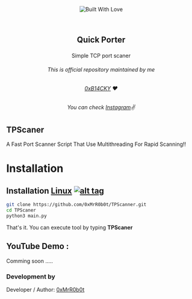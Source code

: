<p align=center>
  <img title="Built With Love" src="https://forthebadge.com/images/badges/built-with-love.svg"></p>
  
  <br>
  
##   <p align="center">Quick Porter<p align="center"> 
  <p align="center">Simple TCP port scaner<p align="center">




###### <p align="center">*This is official repository maintained by me*
###### <p align="center"> *[0xB14CKY](https://www.instagram.com/0xz33l/) ❤️*
###### <p align="center"> *You can check [Instagram](https://www.instagram.com/0xz33l/)✌*
  

## TPScaner
 
A Fast Port Scanner Script That Use Multithreading For Rapid Scanning!!
  

 
 # Installation

## Installation [Linux](https://wikipedia.org/wiki/Linux) [![alt tag](http://icons.iconarchive.com/icons/dakirby309/simply-styled/32/OS-Linux-icon.png)](https://fr.wikipedia.org/wiki/Linux)

```bash
git clone https://github.com/0xMrR0b0t/TPScanner.git
cd TPScaner 
python3 main.py
```
That's it. You can execute tool by typing **TPScaner**

 ## YouTube Demo :
  Comming soon .....


 

 ### Development by

Developer / Author: [0xMrR0b0t](https://www.instagram.com/mohit_a95/)
